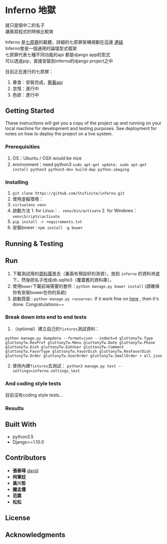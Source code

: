 # Inferno 地獄  

就只是個中二的名子  
讓我寫程式的時候比較爽  

Inferno 是[七原罪](https://github.com/stufinite/journey)的載體，詳細的七原罪架構規劃在這邊 [連結](https://github.com/stufinite/journey)  
Inferno會是一個通用的論壇型式框架  
七原罪代表七種不同功能的api  都是django app的型式  
可以透過pip，直接安裝到inferno的django project之中  

目前正在進行的七原罪：

1. 暴食：安裝完成，[察看api](https://github.com/stufinite/gluttony)
2. 怠惰：進行中
3. 色欲：進行中

## Getting Started

These instructions will get you a copy of the project up and running on your local machine for development and testing purposes. See deployment for notes on how to deploy the project on a live system.

### Prerequisities

1. OS：Ubuntu / OSX would be nice
2. environment：need python3 `sudo apt-get update; sudo apt-get install python3 python3-dev build-dep python-imaging`


### Installing

1. `git clone https://github.com/Stufinite/inferno.git`
2. 使用虛擬環境：
  1. `virtualenv venv`
  2. 啟動方法
    1. for Linux：`. venv/bin/activate`
    2. for Windows：`venv\Scripts\activate`
3. `pip install -r requirements.txt`
4. 安裝bower`：npm install -g bower`

## Running & Testing

## Run

1. 下載測試用的[資料庫](https://drive.google.com/open?id=0B19mg1oUrRQ3WlVBU1pjd0pUNHc)進去（裏面有預設好的測資），放到 `inferno` 的資料夾底下，然後把名子改成db.sqlite3（覆蓋舊的資料庫）。
2. 使用`bower`下載前端需要的套件：`python manage.py bower install` (請確保你有安裝bower在你的系統)
3. 啟動頁面 : `python manage.py runserver`. If it work fine on [here](http://127.0.0.1) , then it's done. Congratulations~~

### Break down into end to end tests

1. （optional）建立自己的`fixtures`測試資料：  
  ```
  python manage.py dumpdata --format=json --indent=4 gluttonyTw.Type gluttonyTw.ResProf gluttonyTw.Menu gluttonyTw.Date gluttonyTw.Phone gluttonyTw.Dish gluttonyTw.EatUser gluttonyTw.Comment gluttonyTw.FavorType gluttonyTw.FavorDish gluttonyTw.ResFavorDish gluttonyTw.Order gluttonyTw.UserOrder gluttonyTw.SmallOrder > all.json
  ```
2. 使用內建`fixtures`去測試：
`python3 manage.py test --settings=inferno.settings_test`

### And coding style tests

目前沒有coding style tests...

### Results


## Built With

* python3.5
* Django==1.10.0

## Contributors

* **張泰瑋** [david](https://github.com/david30907d)
* **柯秉廷**
* **黃川哲**
* **鍾孟儒**
* **范霖**
* **松松**

## License

## Acknowledgments
